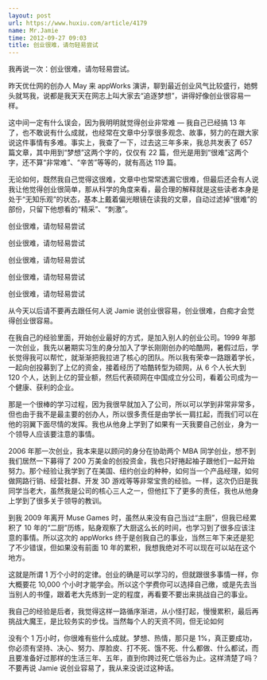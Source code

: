 ```yaml
---
layout: post
url: https://www.huxiu.com/article/4179
name: Mr.Jamie
time: 2012-09-27 09:03
title: 创业很难，请勿轻易尝试
---
```

我再说一次：创业很难，请勿轻易尝试。

昨天优仕网的创办人 May 来 appWorks 演讲，聊到最近创业风气比较盛行，她劈头就骂我，说都是我天天在网志上叫大家去“追逐梦想”，讲得好像创业很容易一样。

这中间一定有什么误会，因为我明明就觉得创业非常难 — 我自己已经搞 13 年了，也不敢说有什么成就，也经常在文章中分享很多观念、故事，努力的在跟大家说这件事情有多难。事实上，我查了一下，过去这三年多来，我总共发表了 657 篇文章，其中用到“梦想”这两个字的，仅仅有 22 篇，但光是用到“很难”这两个字，还不算“非常难”、“辛苦”等等的，就有高达 119 篇。

无论如何，既然我自己觉得这很难，文章中也常常透漏它很难，但最后还会有人说我让他觉得创业很简单，那从科学的角度来看，最合理的解释就是这些读者本身是处于“无知乐观”的状态，基本上戴着偏光眼镜在读我的文章，自动过滤掉“很难”的部份，只留下他想看的“精采”、“刺激”。

创业很难，请勿轻易尝试

创业很难，请勿轻易尝试

创业很难，请勿轻易尝试

创业很难，请勿轻易尝试

创业很难，请勿轻易尝试

从今天以后请不要再去跟任何人说 Jamie 说创业很容易，创业很难，白痴才会觉得创业很容易。

在我自己的经验里面，开始创业最好的方式，是加入别人的创业公司。1999 年那一次创业，我先以暑期实习生的身分加入了学长刚刚创办的哈酷网，暑假过后，学长觉得我可以帮忙，就渐渐把我拉进了核心的团队。所以我有荣幸一路跟着学长，一起向创投募到了上亿的资金，接着经历了哈酷转型为硕网，从 6 个人长大到 120 个人，达到上亿的营业额，然后代表硕网在中国成立分公司，看着公司成为一个健康、获利的企业。

那是一个很棒的学习过程，因为我很早就加入了公司，所以可以学到非常非常多，但也由于我不是最主要的创办人，所以很多责任是由学长一肩扛起，而我们可以在他的羽翼下面尽情的发挥。我也从他身上学到了如果有一天我要自己创业，身为一个领导人应该要注意的事情。

2006 年那一次创业，我本来是以顾问的身分在协助两个 MBA 同学创业，想不到我们居然一下募得了 200 万美金的创投资金，我也只好捲起袖子跟他们一起开始努力。那个经验让我学到了在美国、纽约创业的种种，如何当一个产品经理，如何做网路行销、经营社群、开发 3D 游戏等等非常宝贵的经验。一样，这次仍旧是我同学当老大，虽然我是公司的核心三人之一，但他扛下了更多的责任，我也从他身上学到了很多关于领导的教训。

到我 2009 年离开 Muse Games 时，虽然从来没有自己当过“主厨”，但我已经累积了 10 年的“二厨”历练，贴身观察了大厨这么长的时间，也学习到了很多应该注意的事情。所以这次的 appWorks 终于是创我自己的事业，当然三年下来还是犯了不少错误，但如果没有前面 10 年的累积，我想我绝对不可以现在可以站在这个地方。

这就是所谓 1 万个小时的定律。创业的确是可以学习的，但就跟很多事情一样，你大概要花 10,000 个小时才能学会。所以这个学费你可以选择自己缴，或是先去当当别人的书僮，跟着老大先练到一定的程度，再看要不要出来挑战自己的事业。

我自己的经验是后者，我觉得这样一路循序渐进，从小怪打起，慢慢累积，最后再挑战大魔王，是比较务实的步伐。当然每个人的天资不同，但无论如何

没有个 1 万小时，你很难有些什么成就。梦想、热情，那只是 1%，真正要成功，你必须有坚持、决心、努力、厚脸皮、打不死、饿不死、什么都做、什么都试，而且要准备好过那样的生活三年、五年，直到你跨过死亡低谷为止。这样清楚了吗？不要再说 Jamie 说创业容易了，我从来没说过这种话。

